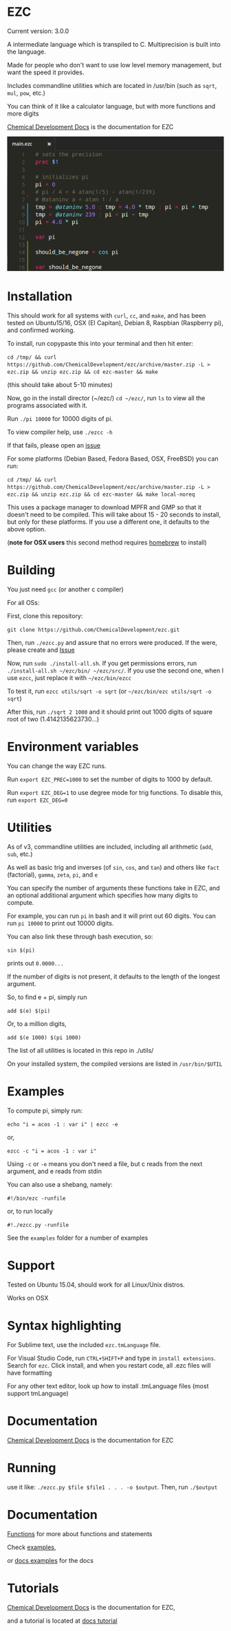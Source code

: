 # EZC

Current version: 3.0.0

A intermediate language which is transpiled to C. Multiprecision is built into the language.

Made for people who don't want to use low level memory management, but want the speed it provides.

Includes commandline utilities which are located in /usr/bin (such as `sqrt`, `mul`, `pow`, etc.)

You can think of it like a calculator language, but with more functions and more digits

[Chemical Development Docs](http://chemicaldevelopment.us/docs/ezc/) is the documentation for EZC

![Screenshot](screenshots/pi_basic.png)

# Installation

This should work for all systems with `curl`, `cc`, and `make`, and has been tested on Ubuntu15/16, OSX (El Capitan), Debian 8, Raspbian (Raspberry pi), and confirmed working.

To install, run copypaste this into your terminal and then hit enter:

`cd /tmp/ && curl https://github.com/ChemicalDevelopment/ezc/archive/master.zip -L > ezc.zip && unzip ezc.zip && cd ezc-master && make`

(this should take about 5-10 minutes)

Now, go in the install director (~/ezc/) `cd ~/ezc/`, run `ls` to view all the programs associated with it.

Run `./pi 10000` for 10000 digits of pi.

To view compiler help, use `./ezcc -h`

If that fails, please open an [issue](https://github.com/ChemicalDevelopment/ezc/issues)

For some platforms (Debian Based, Fedora Based, OSX, FreeBSD) you can run:

`cd /tmp/ && curl https://github.com/ChemicalDevelopment/ezc/archive/master.zip -L > ezc.zip && unzip ezc.zip && cd ezc-master && make local-noreq`

This uses a package manager to download MPFR and GMP so that it doesn't need to be compiled. This will take about 15 - 20 seconds to install, but only for these platforms. If you use a different one, it defaults to the above option.

(**note for OSX users** this second method requires [homebrew](http://brew.sh/) to install)

# Building

You just need `gcc` (or another c compiler)

For all OSs:

First, clone this repository:

`git clone https://github.com/ChemicalDevelopment/ezc.git`

Then, run `./ezcc.py` and assure that no errors were produced. If the were, please create and [Issue](https://github.com/ChemicalDevelopment/ezc/issues)

Now, run `sudo ./install-all.sh`. If you get permissions errors, run `./install-all.sh ~/ezc/bin/ ~/ezc/src/`. If you use the second one, when I use `ezcc`, just replace it with `~/ezc/bin/ezcc`

To test it, run `ezcc utils/sqrt -o sqrt` (or `~/ezc/bin/ezc utils/sqrt -o sqrt`) 

After this, run `./sqrt 2 1000` and it should print out 1000 digits of square root of two (1.4142135623730...)

# Environment variables

You can change the way EZC runs.

Run `export EZC_PREC=1000` to set the number of digits to 1000 by default.

Run `export EZC_DEG=1` to use degree mode for trig functions. To disable this, run `export EZC_DEG=0`

# Utilities

As of v3, commandline utilities are included, including all arithmetic (`add`, `sub`, etc.)

As well as basic trig and inverses (of `sin`, `cos`, and `tan`) and others like `fact` (factorial), `gamma`, `zeta`, `pi`, and `e`

You can specify the number of arguments these functions take in EZC, and an optional additional argument which specifies how many digits to compute.

For example, you can run `pi` in bash and it will print out 60 digits. You can run `pi 10000` to print out 10000 digits.

You can also link these through bash execution, so:

`sin $(pi)`

prints out `0.0000...`

If the number of digits is not present, it defaults to the length of the longest argument.

So, to find e + pi, simply run

`add $(e) $(pi)`

Or, to a million digits, 

`add $(e 1000) $(pi 1000)`

The list of all utilities is located in this repo in ./utils/

On your installed system, the compiled versions are listed in `/usr/bin/$UTIL`


# Examples

To compute pi, simply run:

`echo "i = acos -1 : var i" | ezcc -e`

or, 

`ezcc -c "i = acos -1 : var i"`

Using `-c` or `-e` means you don't need a file, but c reads from the next argument, and e reads from stdin

You can also use a shebang, namely:

`#!/bin/ezc -runfile`

or, to run locally

`#!./ezcc.py -runfile`

See the `examples` folder for a number of examples


# Support

Tested on Ubuntu 15.04, should work for all Linux/Unix distros.

Works on OSX

# Syntax highlighting

For Sublime text, use the included `ezc.tmLanguage` file.

For Visual Studio Code, run `CTRL+SHIFT+P` and type in `install extensions`. Search for `ezc`. Click install, and when you restart code, all .ezc files will have formatting

For any other text editor, look up how to install .tmLanguage files (most support tmLanguage)

# Documentation

[Chemical Development Docs](http://chemicaldevelopment.us/docs/ezc/) is the documentation for EZC

# Running

use it like: `./ezcc.py $file $file1 . . . -o $output`. Then, run `./$output`

# Documentation

[Functions](http://chemicaldevelopment.us/docs/ezc/functions) for more about functions and statements

Check [examples](https://github.com/ChemicalDevelopment/ezc/tree/master/examples), 

or [docs examples](http://chemicaldevelopment.us/docs/ezc/examples) for the docs

# Tutorials

[Chemical Development Docs](http://chemicaldevelopment.us/docs/ezc/) is the documentation for EZC,

and a tutorial is located at [docs tutorial](http://chemicaldevelopment.us/docs/ezc/tutorials)

